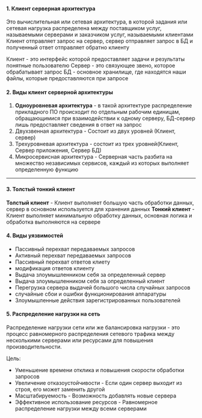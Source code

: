 #### 1. Клиент серверная архитектура
Это вычислительная или сетевая архитектура, в которой задания или сетевая нагрузка распределена между поставщиком услуг, называемыми серверами и заказчиком услуг, называемыми клиентами
Клиент отправляет запрос на сервер, сервер отправляет запрос в БД и полученный ответ отправляет обратно клиенту 

Клиент - это интерфейс которой предоставляет задачи и результаты понятные пользователю
Сервер - это связующее звено, которое обрабатывает запрос
БД - основное хранилище, где находятся наши файлы, которые предоставляются при запросе

#### 2. Виды клиент серверной архитектуры
1. **Одноуровневая архитектура** - в такой архитектуре распределение прикладного ПО происходит по отдельным рабочим единицам, обращающимися при взаимодействии к одному серверу, БД-сервер лишь предоставляет сведения в ответ на запрос
2. Двухзвенная архитектура  - Состоит из двух уровней (Клиент, сервер)
3. Трехуровневая архитектура - состоит из трех уровней(Клиент, Сервер приложения, Сервер БД)
4. Микросервисная архитектура - Серверная часть разбита на множество независимых сервисов, каждый из которых выполняет определенную функцию
__________________________________________________________________________
#### 3. Толстый тонкий клиент
**Толстый клиент** - Клиент выполняет большую часть обработки данных, сервер в основном используется для хранения данных
**Тонкий клиент** - Клиент выполняет минимальную обработку данных, основная логика и обработка выполняются на сервере 

#### 4. Виды уязвимостей
 - Пассивный перехват передаваемых запросов
 - Активный перехват передаваемых запросов
 - Пассивный перехват ответов клиету
 - модификация ответов клиенту
 - Выдача злоумышленником себя за определенный сервер
 - Выдача злоумышленником себя за определенный клиент
 - Перегрузка сервера выдачей большого числа случайных запросов 
 - случайные сбои и ошибки функционирования аппаратуры
 - Злоумышленные действия зарегистрированных пользователей 

#### 5. Распределение нагрузки на сеть
Распределение нагрузки сети или же балансировка нагрузки - это процесс равномерного распределения сетевого трафика между несколькими серверами или ресурсами для повышения производительности.

Цель: 
- Уменьшение времени отклика и повышения скорости обработки запросов
- Увеличение отказоустойчивости - Если один сервер выходит из строя, его может заменить другой
- Масштабируемость - Возможность добавлять новые сервера
- Эффективное использование ресурсов - Равномерное распределение нагрузки между всеми серверами 
